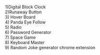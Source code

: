 1)Digital Block Clock  <br>
2)Runaway Button  <br>
3) Hover Board <br>
4) Panda Eye Follow <br>
5) Radio <br>
6) Password Generator  <br>
7) Space Game <br>
8) Keyboard Master  <br>
9) Random Joke generator chrome extension

